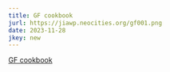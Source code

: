 ```yaml
---
title: GF cookbook
jurl: https://jiawp.neocities.org/gf001.png
date: 2023-11-28
jkey: new
---
```


[GF cookbook](https://jiawp.neocities.org/cb.html)
